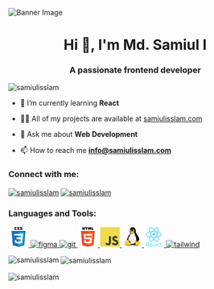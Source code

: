 ![Banner Image](https://media.licdn.com/dms/image/v2/D5616AQFHOC77sCOKOw/profile-displaybackgroundimage-shrink_350_1400/B56ZUy8LuPHEAc-/0/1740316394148?e=1746057600&v=beta&t=9KWu4eQRfoYad8bYzyunKjjokf2fkKBxt3BJRktIcxI)

<h1 align="center">Hi 👋, I'm Md. Samiul I</h1>
<h3 align="center">A passionate frontend developer</h3>

<p align="left"> <img src="https://komarev.com/ghpvc/?username=samiulisslam&label=Profile%20views&color=0e75b6&style=flat" alt="samiulisslam" /> </p>

- 🌱 I’m currently learning **React**

- 👨‍💻 All of my projects are available at [samiulisslam.com](samiulisslam.com)

- 💬 Ask me about **Web Development**

- 📫 How to reach me **info@samiulisslam.com**

<h3 align="left">Connect with me:</h3>
<p align="left">
<a href="https://linkedin.com/in/samiulisslam" target="blank"><img align="center" src="https://raw.githubusercontent.com/rahuldkjain/github-profile-readme-generator/master/src/images/icons/Social/linked-in-alt.svg" alt="samiulisslam" height="30" width="40" /></a>
<a href="https://fb.com/samiulisslam" target="blank"><img align="center" src="https://raw.githubusercontent.com/rahuldkjain/github-profile-readme-generator/master/src/images/icons/Social/facebook.svg" alt="samiulisslam" height="30" width="40" /></a>
</p>

<h3 align="left">Languages and Tools:</h3>
<p align="left"> <a href="https://www.w3schools.com/css/" target="_blank" rel="noreferrer"> <img src="https://raw.githubusercontent.com/devicons/devicon/master/icons/css3/css3-original-wordmark.svg" alt="css3" width="40" height="40"/> </a> <a href="https://www.figma.com/" target="_blank" rel="noreferrer"> <img src="https://www.vectorlogo.zone/logos/figma/figma-icon.svg" alt="figma" width="40" height="40"/> </a> <a href="https://git-scm.com/" target="_blank" rel="noreferrer"> <img src="https://www.vectorlogo.zone/logos/git-scm/git-scm-icon.svg" alt="git" width="40" height="40"/> </a> <a href="https://www.w3.org/html/" target="_blank" rel="noreferrer"> <img src="https://raw.githubusercontent.com/devicons/devicon/master/icons/html5/html5-original-wordmark.svg" alt="html5" width="40" height="40"/> </a> <a href="https://developer.mozilla.org/en-US/docs/Web/JavaScript" target="_blank" rel="noreferrer"> <img src="https://raw.githubusercontent.com/devicons/devicon/master/icons/javascript/javascript-original.svg" alt="javascript" width="40" height="40"/> </a> <a href="https://www.linux.org/" target="_blank" rel="noreferrer"> <img src="https://raw.githubusercontent.com/devicons/devicon/master/icons/linux/linux-original.svg" alt="linux" width="40" height="40"/> </a> <a href="https://reactjs.org/" target="_blank" rel="noreferrer"> <img src="https://raw.githubusercontent.com/devicons/devicon/master/icons/react/react-original-wordmark.svg" alt="react" width="40" height="40"/> </a> <a href="https://tailwindcss.com/" target="_blank" rel="noreferrer"> <img src="https://www.vectorlogo.zone/logos/tailwindcss/tailwindcss-icon.svg" alt="tailwind" width="40" height="40"/> </a> </p>

<p><img align="left" src="https://github-readme-stats.vercel.app/api/top-langs?username=samiulisslam&show_icons=true&locale=en&layout=compact" alt="samiulisslam" /></p>

<p>&nbsp;<img align="center" src="https://github-readme-stats.vercel.app/api?username=samiulisslam&show_icons=true&locale=en" alt="samiulisslam" /></p>

<p><img align="center" src="https://github-readme-streak-stats.herokuapp.com/?user=samiulisslam&" alt="samiulisslam" /></p>
